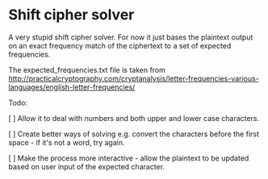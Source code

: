 # Shift cipher solver

A very stupid shift cipher solver.  For now it just bases the plaintext output on an exact frequency match of the ciphertext to a set of expected frequencies.

The expected_frequencies.txt file is taken from http://practicalcryptography.com/cryptanalysis/letter-frequencies-various-languages/english-letter-frequencies/

Todo:

[ ] Allow it to deal with numbers and both upper and lower case characters.

[ ] Create better ways of solving e.g. convert the characters before the first space - if it's not a word, try again.

[ ] Make the process more interactive - allow the plaintext to be updated based on user input of the expected character.
